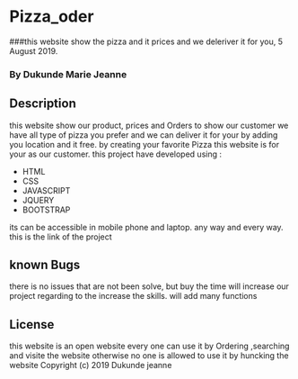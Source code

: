 # Pizza_oder
###this website show the pizza and it prices and we deleriver it for you, 5 August 2019.
### By Dukunde Marie Jeanne
## Description
this website show our product, prices and Orders to show our customer we have all type of pizza you prefer and we can deliver it for your by adding you location and it free. by creating your favorite Pizza this website is for your as our customer.
 this project have developed using : 

* HTML
* CSS
* JAVASCRIPT
* JQUERY
* BOOTSTRAP

its can be accessible in mobile phone and laptop. any way and every way.
this is the link of the project


## known Bugs
there is no issues that are not been solve, but buy the time will increase our project regarding to the increase the skills. will add many functions  
 ## License
 this website is an open website every one can use it by Ordering ,searching and visite the website 
 otherwise no one is allowed to use it by huncking the website 
 Copyright (c) 2019  Dukunde jeanne 
